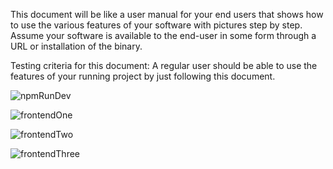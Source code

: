 This document will be like a user manual for your end users that shows how to use the various features of your software with pictures step by step.
Assume your software is available to the end-user in some form through a URL or installation of the binary.

Testing criteria for this document:
  A regular user should be able to use the features of your running project by just following this document.



![npmRunDev](https://github.com/user-attachments/assets/5c5b3c4d-c8d4-4101-a927-a5a56ce22f82)


![frontendOne](https://github.com/user-attachments/assets/1ba1921c-7cd8-4a16-99a8-3f6b9ed1a4e9)


![frontendTwo](https://github.com/user-attachments/assets/629a8e94-c373-49db-a328-01c52b0223fc)


![frontendThree](https://github.com/user-attachments/assets/4b86d9e6-5973-4f76-94be-4bba1fedcaac)

